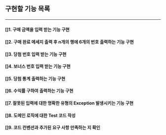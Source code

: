 ## 구현할 기능 목록 <br/><hr/>
#### []1. 구매 금액을 입력 받는 기능 구현<br/>
#### []2. 구매 완료 메세지 출력 후 n개의 행에 6개의 번호 출력하는 기능 구현<br/>
#### []3. 당첨 번호 입력 받는 기능 구현<br/>
#### []4. 보너스 번호 입력 받는 기능 구현<br/>
#### []5. 당첨 통계 출력하는 기능 구현<br/>
#### []6. 수익률 구하여 출력하는 기능 구현<br/>
#### []7. 잘못된 입력에 대한 명확한 유형의 Exception 발생시키는 기능 구현<br/>
#### []8. 도메인 로직에 대한 Test 코드 작성<br/>
#### []9. 코드 컨벤션과 추가된 요구 사항 만족하는 지 확인<br/>
